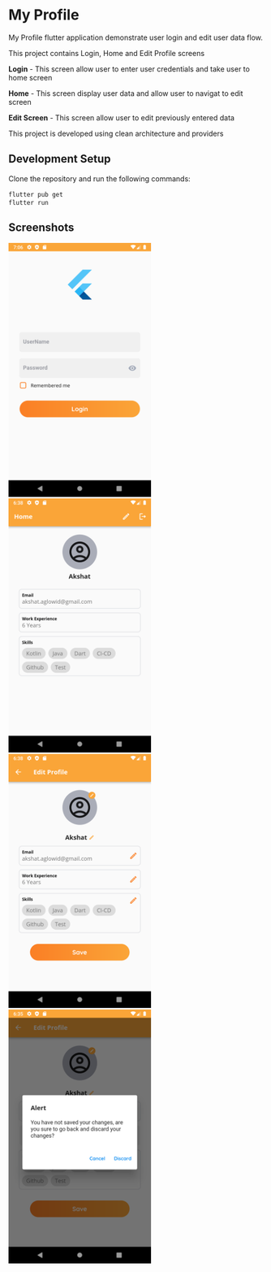 
# My Profile

My Profile flutter application demonstrate user login and edit user data flow.

This project contains Login, Home and Edit Profile screens

**Login** - This screen allow user to enter user credentials and take user to home screen

**Home** - This screen display user data and allow user to navigat to edit screen

**Edit Screen** - This screen allow user to edit previously entered data

This project is developed using clean architecture and providers
## Development Setup
Clone the repository and run the following commands:
```
flutter pub get
flutter run
```

## Screenshots

<img src="assets/screenShot/login_screen.png" height="500em" />&nbsp;<img src="assets/screenShot/home_screen.png" height="500em" />&nbsp;<img src="assets/screenShot/edit_screen.png" height="500em"/>&nbsp;<img src="assets/screenShot/discard_changes.png" height="500em" />

